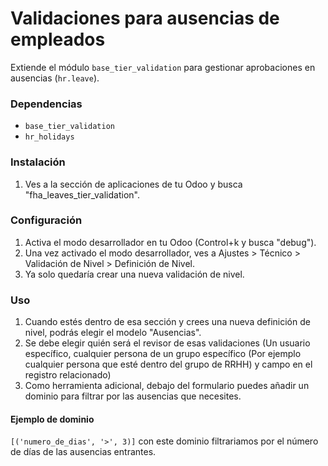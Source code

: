 # Validaciones para ausencias de empleados

Extiende el módulo `base_tier_validation` para gestionar aprobaciones en ausencias (`hr.leave`).

### Dependencias
- `base_tier_validation`
- `hr_holidays`

### Instalación
1. Ves a la sección de aplicaciones de tu Odoo y busca "fha_leaves_tier_validation".


### Configuración
1. Activa el modo desarrollador en tu Odoo (Control+k y busca "debug").
2. Una vez activado el modo desarrollador, ves a Ajustes > Técnico > Validación de Nivel > Definición de Nivel.
3. Ya solo quedaría crear una nueva validación de nivel.

### Uso
1. Cuando estés dentro de esa sección y crees una nueva definición de nivel, podrás elegir el modelo "Ausencias".
2. Se debe elegir quién será el revisor de esas validaciones (Un usuario específico, cualquier persona de un grupo específico (Por ejemplo cualquier persona que esté dentro del grupo de RRHH) y campo en el registro relacionado)
3. Como herramienta adicional, debajo del formulario puedes añadir un dominio para filtrar por las ausencias que necesites.
   
#### Ejemplo de dominio
`[('numero_de_dias', '>', 3)]` 
con este dominio filtrariamos por el número de días de las ausencias entrantes.  
